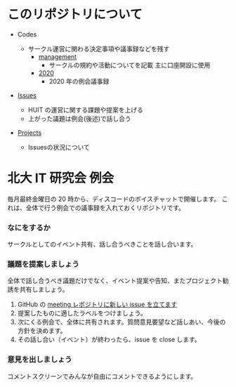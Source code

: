 # このリポジトリについて

- Codes
  - サークル運営に関わる決定事項や議事録などを残す
    - [management](management)
      - サークルの規約や活動についてを記載 主に口座開設に使用
    - [2020](2020)
      - 2020 年の例会議事録

- [Issues](https://github.com/HUITGroup/meeting/issues)
  - HUIT の運営に関する課題や提案を上げる
  - 上がった議題は例会(後述)で話し合う
 
- [Projects](https://github.com/HUITGroup/meeting/projects/2)
  - Issuesの状況について 

# 北大 IT 研究会 例会

毎月最終金曜日の 20 時から、ディスコードのボイスチャットで開催します。
これは、全体で行う例会での議事録を入れておくリポジトリです。

### なにをするか

サークルとしてのイベント共有、話し合うべきことを話し合います。

### 議題を提案しましょう

全体で話し合うべき議題だけでなく、イベント提案や告知、またプロジェクト勧誘を共有しましょう。

1. GitHub の [meeting レポジトリに新しい issue を立てます](https://github.com/HUITGroup/agenda/issues)
2. 提案したものに適したラベルをつけましょう。
3. 次にくる例会で、全体に共有されます。質問意見要望など話しあい、今後の方針を決めます。
4. その話し合い（イベント）が終わったら、issue を close します。

### 意見を出しましょう
コメントスクリーンでみんなが自由にコメントできるようにします。
